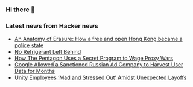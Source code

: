 ### Hi there 👋

<!--
**arashid-sh/arashid-sh** is a ✨ _special_ ✨ repository because its `README.md` (this file) appears on your GitHub profile.

Here are some ideas to get you started:

- 🔭 I’m currently working on ...
- 🌱 I’m currently learning ...
- 👯 I’m looking to collaborate on ...
- 🤔 I’m looking for help with ...
- 💬 Ask me about ...
- 📫 How to reach me: ...
- 😄 Pronouns: ...
- ⚡ Fun fact: ...
-->

### Latest news from Hacker news
<!-- BLOG-POST-LIST:START -->
- [An Anatomy of Erasure: How a free and open Hong Kong became a police state](https://www.economist.com/interactive/essay/2022/07/01/how-hong-kong-became-a-police-state)
- [No Refrigerant Left Behind](https://www.recoolit.com/post/no-refrigerant-left-behind)
- [How The Pentagon Uses a Secret Program to Wage Proxy Wars](https://theintercept.com/2022/07/01/pentagon-127e-proxy-wars/)
- [Google Allowed a Sanctioned Russian Ad Company to Harvest User Data for Months](https://www.propublica.org/article/google-russia-rutarget-sberbank-sanctions-ukraine)
- [Unity Employees ‘Mad and Stressed Out’ Amidst Unexpected Layoffs](https://www.vice.com/en/article/v7vmqj/unity-employees-mad-and-stressed-out-amidst-unexpected-layoffs)
<!-- BLOG-POST-LIST:END -->
